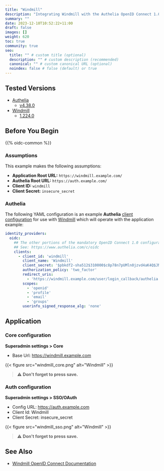 ```yaml
---
title: "Windmill"
description: "Integrating Windmill with the Authelia OpenID Connect 1.0 Provider."
summary: ""
date: 2023-12-10T10:52:22+11:00
draft: false
images: []
weight: 620
toc: true
community: true
seo:
  title: "" # custom title (optional)
  description: "" # custom description (recommended)
  canonical: "" # custom canonical URL (optional)
  noindex: false # false (default) or true
---
```


## Tested Versions

- [Authelia]
  - [v4.38.0](https://github.com/authelia/authelia/releases/tag/v4.38.0)
- [Windmill]
  - [1.224.0](https://github.com/windmill-labs/windmill/releases/tag/v1.224.0)

## Before You Begin

{{% oidc-common %}}

### Assumptions

This example makes the following assumptions:

* __Application Root URL:__ `https://windmill.example.com/`
* __Authelia Root URL:__ `https://auth.example.com/`
* __Client ID:__ `windmill`
* __Client Secret:__ `insecure_secret`

### Authelia

The following YAML configuration is an example __Authelia__ [client configuration] for use with [Windmill]
which will operate with the application example:

```yaml {title="configuration.yml"}
identity_providers:
  oidc:
    ## The other portions of the mandatory OpenID Connect 1.0 configuration go here.
    ## See: https://www.authelia.com/c/oidc
    clients:
      - client_id: 'windmill'
        client_name: 'Windmill'
        client_secret: '$pbkdf2-sha512$310000$c8p78n7pUMln0jzvd4aK4Q$JNRBzwAo0ek5qKn50cFzzvE9RXV88h1wJn5KGiHrD0YKtZaR/nCb2CJPOsKaPK0hjf.9yHxzQGZziziccp6Yng'  # The digest of 'insecure_secret'.
        authorization_policy: 'two_factor'
        redirect_uris:
          - 'https://windmill.example.com/user/login_callback/authelia'
        scopes:
          - 'openid'
          - 'profile'
          - 'email'
          - 'groups'
        userinfo_signed_response_alg: 'none'
```

## Application

### Core configuration

**Superadmin settings > Core**

- Base Url: https://windmill.example.com

{{< figure src="windmill_core.png" alt="Windmill" >}}

> ⚠️ **Don't forget to press save.**

### Auth configuration

**Superadmin settings > SSO/OAuth**

- Config URL: https://auth.example.com
- Client Id: Windmill
- Client Secret: insecure_secret

{{< figure src="windmill_sso.png" alt="Windmill" >}}

> ⚠️ **Don't forget to press save.**

## See Also

- [Windmill OpenID Connect Documentation](https://www.windmill.dev/docs/misc/setup_oauth)

[Authelia]: https://www.authelia.com
[Windmill]: https://www.windmill.dev
[OpenID Connect 1.0]: ../../openid-connect/introduction.md
[client configuration]: ../../../configuration/identity-providers/openid-connect/clients.md
